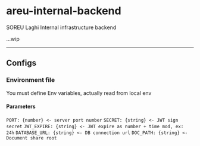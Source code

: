 # areu-internal-backend

SOREU Laghi Internal infrastructure backend

...wip

---

## Configs

### Environment file

You must define Env variables, actually read from local env

#### Parameters

`PORT: {number} <- server port number`
`SECRET: {string} <- JWT sign secret`
`JWT_EXPIRE: {string} <- JWT expire as number + time mod, ex: 24h`
`DATABASE_URL: {string} <- DB connection url`
`DOC_PATH: {string} <- Document share root`

